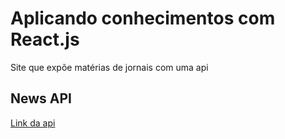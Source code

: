 # Aplicando conhecimentos com React.js

Site que expõe matérias de jornais com uma api

## News API

[Link da api](https://newsapi.org/s/google-news-api)

